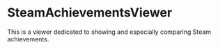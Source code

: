 SteamAchievementsViewer
=======================

This is a viewer dedicated to showing and especially comparing Steam achievements.
